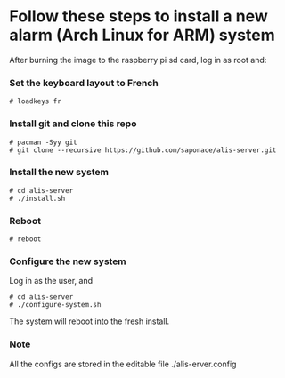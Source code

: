 
# Follow these steps to install a new alarm (Arch Linux for ARM) system

After burning the image to the raspberry pi sd card, log in as root and:

### Set the keyboard layout to French
```
# loadkeys fr
```

### Install git and clone this repo
```
# pacman -Syy git
# git clone --recursive https://github.com/saponace/alis-server.git
```

### Install the new system
```
# cd alis-server
# ./install.sh
```

### Reboot
```
# reboot
```

### Configure the new system
Log in as the user, and
```
# cd alis-server
# ./configure-system.sh
```
The system will reboot into the fresh install.

### Note
All the configs are stored in the editable file ./alis-erver.config

